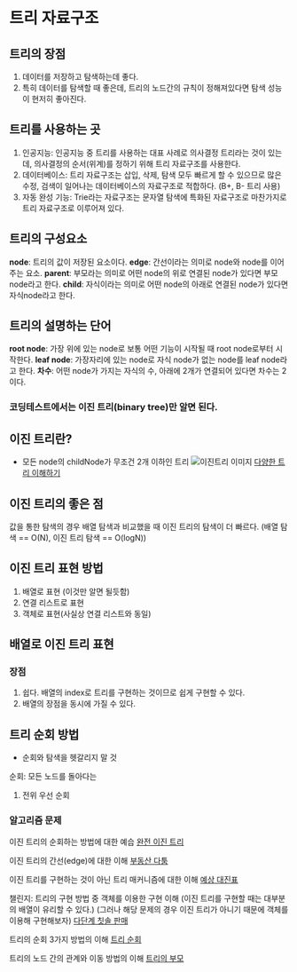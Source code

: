 # 트리 자료구조

## 트리의 장점

1. 데이터를 저장하고 탐색하는데 좋다.
2. 특히 데이터를 탐색할 때 좋은데, 트리의 노드간의 규칙이 정해져있다면 탐색 성능이 현저히 좋아진다.

## 트리를 사용하는 곳

1. 인공지능: 인공지능 중 트리를 사용하는 대표 사례로 의사결정 트리라는 것이 있는데, 의사결정의 순서(위계)를 정하기 위해 트리 자료구조를 사용한다.
2. 데이터베이스: 트리 자료구조는 삽입, 삭제, 탐색 모두 빠르게 할 수 있으므로 많은 수정, 검색이 일어나는 데이터베이스의 자료구조로 적합하다. (B+, B- 트리 사용)
3. 자동 완성 기능: Trie라는 자료구조는 문자열 탐색에 특화된 자료구조로 마찬가지로 트리 자료구조로 이루어져 있다.

## 트리의 구성요소

**node**: 트리의 값이 저장된 요소이다.
**edge**: 간선이라는 의미로 node와 node를 이어주는 요소.
**parent**: 부모라는 의미로 어떤 node의 위로 연결된 node가 있다면 부모node라고 한다.
**child**: 자식이라는 의미로 어떤 node의 아래로 연결된 node가 있다면 자식node라고 한다.

## 트리의 설명하는 단어

**root node**: 가장 위에 있는 node로 보통 어떤 기능이 시작될 때 root node로부터 시작한다.
**leaf node**: 가장자리에 있는 node로 자식 node가 없는 node를 leaf node라고 한다.
**차수**: 어떤 node가 가지는 자식의 수, 아래에 2개가 연결되어 있다면 차수는 2이다.

### 코딩테스트에서는 이진 트리(binary tree)만 알면 된다.

## 이진 트리란?

- 모든 node의 childNode가 무조건 2개 이하인 트리
![이진트리 이미지](https://yoongrammer.tistory.com/69)
[다양한 트리 이해하기](https://velog.io/@dlgosla/CS-%EC%9E%90%EB%A3%8C%EA%B5%AC%EC%A1%B0-%EC%9D%B4%EC%A7%84-%ED%8A%B8%EB%A6%AC-Binary-Tree-vzdhb2sp)

## 이진 트리의 좋은 점

값을 통한 탐색의 경우 배열 탐색과 비교했을 때 이진 트리의 탐색이 더 빠르다. (배열 탐색 == O(N), 이진 트리 탐색 == O(logN))

## 이진 트리 표현 방법

1. 배열로 표현 (이것만 알면 될듯함)
2. 연결 리스트로 표현
3. 객체로 표현(사실상 연결 리스트와 동일)

## 배열로 이진 트리 표현

### 장점

1. 쉽다. 배열의 index로 트리를 구현하는 것이므로 쉽게 구현할 수 있다.
2. 배열의 장점을 동시에 가질 수 있다.


## 트리 순회 방법

* 순회와 탐색을 헷갈리지 말 것

순회: 모든 노드를 돌아다는

1. 전위 우선 순회

### 알고리즘 문제


이진 트리의 순회하는 방법에 대한 예습
[완전 이진 트리](https://www.acmicpc.net/problem/9934)

이진 트리의 간선(edge)에 대한 이해
[부동산 다툼](https://www.acmicpc.net/problem/20364)

이진 트리를 구현하는 것이 아닌 트리 매커니즘에 대한 이해
[예상 대진표](https://school.programmers.co.kr/learn/courses/30/lessons/12985)

챌린지: 트리의 구현 방법 중 객체를 이용한 구현 이해
(이진 트리를 구현할 때는 대부분의 배열이 유리할 수 있다.)
(그러나 해당 문제의 경우 이진 트리가 아니기 때문에 객체를 이용해 구현해보자)
[다단계 칫솔 판매](https://school.programmers.co.kr/learn/courses/30/lessons/77486)

트리의 순회 3가지 방법의 이해
[트리 순회](https://www.acmicpc.net/problem/1991)

트리의 노드 간의 관계와 이동 방법의 이해
[트리의 부모](https://www.acmicpc.net/problem/11725)
